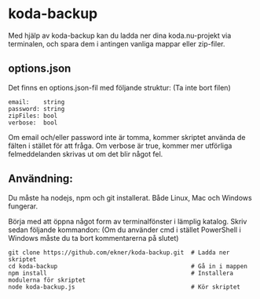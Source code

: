 # koda-backup
Med hjälp av koda-backup kan du ladda ner dina koda.nu-projekt via terminalen,
och spara dem i antingen vanliga mappar eller zip-filer.

## options.json

Det finns en options.json-fil med följande struktur: (Ta inte bort filen)

```
email:    string
password: string
zipFiles: bool
verbose:  bool
```

Om email och/eller password inte är tomma, kommer skriptet använda de fälten
i stället för att fråga. Om verbose är true, kommer mer utförliga felmeddelanden
skrivas ut om det blir något fel.

## Användning:

Du måste ha nodejs, npm och git installerat. Både Linux, Mac och Windows fungerar.

Börja med att öppna något form av terminalfönster i lämplig katalog. Skriv sedan följande kommandon:
(Om du använder cmd i stället PowerShell i Windows måste du ta bort kommentarerna på slutet)

```
git clone https://github.com/ekner/koda-backup.git  # Ladda ner skriptet
cd koda-backup                                      # Gå in i mappen
npm install                                         # Installera modulerna för skriptet
node koda-backup.js                                 # Kör skriptet
```
